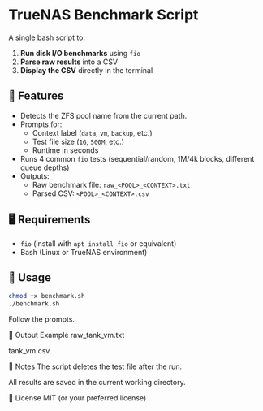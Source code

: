 # TrueNAS Benchmark Script

A single bash script to:

1. **Run disk I/O benchmarks** using `fio`
2. **Parse raw results** into a CSV
3. **Display the CSV** directly in the terminal

## 🔧 Features

- Detects the ZFS pool name from the current path.
- Prompts for:
  - Context label (`data`, `vm`, `backup`, etc.)
  - Test file size (`1G`, `500M`, etc.)
  - Runtime in seconds
- Runs 4 common `fio` tests (sequential/random, 1M/4k blocks, different queue depths)
- Outputs:
  - Raw benchmark file: `raw_<POOL>_<CONTEXT>.txt`
  - Parsed CSV: `<POOL>_<CONTEXT>.csv`

## 🖥️ Requirements

- `fio` (install with `apt install fio` or equivalent)
- Bash (Linux or TrueNAS environment)

## 🚀 Usage

```bash
chmod +x benchmark.sh
./benchmark.sh
```
Follow the prompts.


📁 Output Example
raw_tank_vm.txt

tank_vm.csv

📝 Notes
The script deletes the test file after the run.

All results are saved in the current working directory.

📜 License
MIT (or your preferred license)